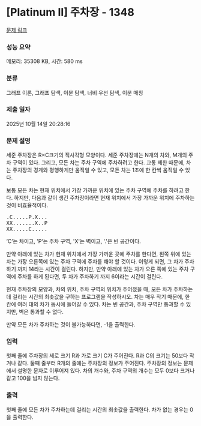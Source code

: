 # [Platinum II] 주차장 - 1348 

[문제 링크](https://www.acmicpc.net/problem/1348) 

### 성능 요약

메모리: 35308 KB, 시간: 580 ms

### 분류

그래프 이론, 그래프 탐색, 이분 탐색, 너비 우선 탐색, 이분 매칭

### 제출 일자

2025년 10월 14일 20:28:16

### 문제 설명

<p>세준 주차장은 R×C크기의 직사각형 모양이다. 세준 주차장에는 N개의 차와, M개의 주차 구역이 있다. 그리고, 모든 차는 주차 구역에 주차하려고 한다. 교통 제한 때문에, 차는 주차장의 경계와 평행하게만 움직일 수 있고, 모든 차는 1초에 한 칸씩 움직일 수 있다.</p>

<p>보통 모든 차는 현재 위치에서 가장 가까운 위치에 있는 주차 구역에 주차를 하려고 한다. 하지만, 다음과 같이 생긴 주차장이라면 현재 위치에서 가장 가까운 위치에 주차하는 것이 비효율적이다.</p>

<pre>.C.....P.X...
XX.......X..P
XX.....C.....</pre>

<p>‘C’는 차이고, 'P‘는 주차 구역, 'X'는 벽이고, '.'은 빈 공간이다.</p>

<p>만약 아래에 있는 차가 현재 위치에서 가장 가까운 곳에 주차를 한다면, 왼쪽 위에 있는 차는 가장 오른쪽에 있는 주차 구역에 주차를 해야 할 것이다. 이렇게 되면, 그 차가 주차하기 까지 14라는 시간이 걸린다. 하지만, 만약 아래에 있는 차가 오른 쪽에 있는 주차 구역에 주차를 하게 된다면, 두 차가 주차하기 까지 6이라는 시간이 걸린다.</p>

<p>현재 주차장의 모양과, 차의 위치, 주차 구역의 위치가 주어졌을 때, 모든 차가 주차하는데 걸리는 시간의 최솟값을 구하는 프로그램을 작성하시오. 차는 매우 작기 때문에, 한 칸에 여러 대의 차가 동시에 들어갈 수 있다. 차는 빈 공간과, 주차 구역만 통과할 수 있지만, 벽은 통과할 수 없다.</p>

<p>만약 모든 차가 주차하는 것이 불가능하다면, -1을 출력한다.</p>

### 입력 

 <p>첫째 줄에 주차장의 세로 크기 R과 가로 크기 C가 주어진다. R과 C의 크기는 50보다 작거나 같다. 둘째 줄부터 R개의 줄에는 주차장의 정보가 주어진다. 주차장의 정보는 문제에서 설명한 문자로 이루어져 있다. 차의 개수와, 주차 구역의 개수는 모두 0보다 크거나 같고 100을 넘지 않는다.</p>

### 출력 

 <p>첫째 줄에 모든 차가 주차하는데 걸리는 시간의 최솟값을 출력한다. 차가 없는 경우는 0을 출력한다.</p>

